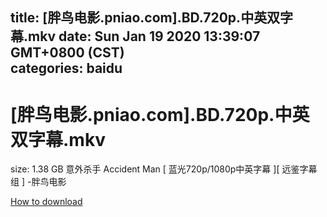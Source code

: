 
title: [胖鸟电影.pniao.com].BD.720p.中英双字幕.mkv
date: Sun Jan 19 2020 13:39:07 GMT+0800 (CST)    
categories: baidu
---

# [胖鸟电影.pniao.com].BD.720p.中英双字幕.mkv
size: 1.38 GB
 意外杀手 Accident Man [ 蓝光720p/1080p中英字幕 ][ 远鉴字幕组 ] -胖鸟电影
 

[How to download](https://bpcam.bemobtrk.com/go/2ceec3aa-1ca2-46d6-b9ff-aaa5c184517c?jno=2368)